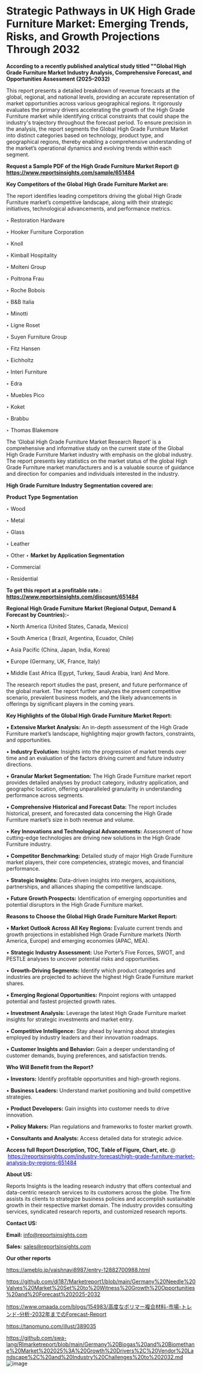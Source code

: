 # Strategic Pathways in UK High Grade Furniture Market: Emerging Trends, Risks, and Growth Projections Through 2032

<strong>According to a recently published analytical study titled ""Global High Grade Furniture Market Industry Analysis, Comprehensive Forecast, and Opportunities Assessment (2025–2032)</strong>

This report presents a detailed breakdown of revenue forecasts at the global, regional, and national levels, providing an accurate representation of market opportunities across various geographical regions. It rigorously evaluates the primary drivers accelerating the growth of the High Grade Furniture market while identifying critical constraints that could shape the industry's trajectory throughout the forecast period. To ensure precision in the analysis, the report segments the Global High Grade Furniture Market into distinct categories based on technology, product type, and geographical regions, thereby enabling a comprehensive understanding of the market’s operational dynamics and evolving trends within each segment.

<strong>Request a Sample PDF of the High Grade Furniture Market Report </strong><strong>@<a href=https://www.reportsinsights.com/sample/651484 style=color:#0000ff;> https://www.reportsinsights.com/sample/651484</a></strong></font>

<strong>Key Competitors of the Global High Grade Furniture Market are:</strong>

The report identifies leading competitors driving the global High Grade Furniture market’s competitive landscape, along with their strategic initiatives, technological advancements, and performance metrics.

‣ Restoration Hardware

‣ Hooker Furniture Corporation

‣ Knoll

‣ Kimball Hospitality

‣ Molteni Group

‣ Poltrona Frau

‣ Roche Bobois

‣ B&B Italia

‣ Minotti

‣ Ligne Roset

‣ Suyen Furniture Group

‣ Fitz Hansen

‣ Eichholtz

‣ Interi Furniture

‣ Edra

‣ Muebles Pico

‣ Koket

‣ Brabbu

‣ Thomas Blakemore

The ‘Global High Grade Furniture Market Research Report’ is a comprehensive and informative study on the current state of the Global High Grade Furniture Market industry with emphasis on the global industry. The report presents key statistics on the market status of the global High Grade Furniture market manufacturers and is a valuable source of guidance and direction for companies and individuals interested in the industry.

<strong>High Grade Furniture Industry Segmentation covered are:</strong>

<strong>Product Type Segmentation</strong>

‣ Wood

‣ Metal

‣ Glass

‣ Leather

‣ Other
‣ 
<strong>Market by Application Segmentation</strong>

‣ Commercial

‣ Residential

<strong>To get this report at a profitable rate.: <a href=https://www.reportsinsights.com/discount/651484 style=color:#0000ff;>https://www.reportsinsights.com/discount/651484</a></strong></font>

<strong>Regional High Grade Furniture Market (Regional Output, Demand &amp; Forecast by Countries):-</strong>

• North America (United States, Canada, Mexico)

• South America ( Brazil, Argentina, Ecuador, Chile)

• Asia Pacific (China, Japan, India, Korea)

• Europe (Germany, UK, France, Italy)

• Middle East Africa (Egypt, Turkey, Saudi Arabia, Iran) And More.

The research report studies the past, present, and future performance of the global market. The report further analyzes the present competitive scenario, prevalent business models, and the likely advancements in offerings by significant players in the coming years.

<strong>Key Highlights of the Global High Grade Furniture Market Report:</strong>

• <strong>Extensive Market Analysis:</strong> An in-depth assessment of the High Grade Furniture market’s landscape, highlighting major growth factors, constraints, and opportunities.

• <strong>Industry Evolution:</strong> Insights into the progression of market trends over time and an evaluation of the factors driving current and future industry directions.

• <strong>Granular Market Segmentation:</strong> The High Grade Furniture market report provides detailed analyses by product category, industry application, and geographic location, offering unparalleled granularity in understanding performance across segments.

• <strong>Comprehensive Historical and Forecast Data:</strong> The report includes historical, present, and forecasted data concerning the High Grade Furniture market’s size in both revenue and volume.

• <strong>Key Innovations and Technological Advancements:</strong> Assessment of how cutting-edge technologies are driving new solutions in the High Grade Furniture industry.

• <strong>Competitor Benchmarking:</strong> Detailed study of major High Grade Furniture market players, their core competencies, strategic moves, and financial performance.

• <strong>Strategic Insights:</strong> Data-driven insights into mergers, acquisitions, partnerships, and alliances shaping the competitive landscape.

• <strong>Future Growth Prospects:</strong> Identification of emerging opportunities and potential disruptors in the High Grade Furniture market.

<strong>Reasons to Choose the Global High Grade Furniture Market Report:</strong>

• <strong>Market Outlook Across All Key Regions:</strong> Evaluate current trends and growth projections in established High Grade Furniture markets (North America, Europe) and emerging economies (APAC, MEA).

• <strong>Strategic Industry Assessment:</strong> Use Porter’s Five Forces, SWOT, and PESTLE analyses to uncover potential risks and opportunities.

• <strong>Growth-Driving Segments:</strong> Identify which product categories and industries are projected to achieve the highest High Grade Furniture market shares.

• <strong>Emerging Regional Opportunities:</strong> Pinpoint regions with untapped potential and fastest projected growth rates.

• <strong>Investment Analysis:</strong> Leverage the latest High Grade Furniture market insights for strategic investments and market entry.

• <strong>Competitive Intelligence:</strong> Stay ahead by learning about strategies employed by industry leaders and their innovation roadmaps.

• <strong>Customer Insights and Behavior:</strong> Gain a deeper understanding of customer demands, buying preferences, and satisfaction trends.

<strong>Who Will Benefit from the Report?</strong>

• <strong>Investors:</strong> Identify profitable opportunities and high-growth regions.

• <strong>Business Leaders:</strong> Understand market positioning and build competitive strategies.

• <strong>Product Developers:</strong> Gain insights into customer needs to drive innovation.

• <strong>Policy Makers:</strong> Plan regulations and frameworks to foster market growth.

• <strong>Consultants and Analysts:</strong> Access detailed data for strategic advice.
</ul>
<strong>Access full Report Description, TOC, Table of Figure, Chart, etc. </strong>@  <a href=https://reportsinsights.com/industry-forecast/high-grade-furniture-market-analysis-by-regions-651484 style=color:#0000ff;>https://reportsinsights.com/industry-forecast/high-grade-furniture-market-analysis-by-regions-651484</a></font>

<strong><strong>About US</strong>:</strong>

Reports Insights is the leading research industry that offers contextual and data-centric research services to its customers across the globe. The firm assists its clients to strategize business policies and accomplish sustainable growth in their respective market domain. The industry provides consulting services, syndicated research reports, and customized research reports.

<strong>Contact US:</strong>

<p class=""""><b>Email:</b> <a href=mailto:info@reportsinsights.com>info@reportsinsights.com</a></p>
<p class=""""><b>Sales:</b> <a href=mailto:sales@reportsinsights.com>sales@reportsinsights.com</a></p>

<strong>Our other reports</strong>

<a href=https://ameblo.jp/vaishnavi8987/entry-12882700988.html>https://ameblo.jp/vaishnavi8987/entry-12882700988.html</a>

<a href=https://github.com/di187/Marketreport1/blob/main/Germany%20Needle%20Valves%20Market%20Set%20to%20Witness%20Growth%20Opportunities%20and%20Forecast%202025-2032>https://github.com/di187/Marketreport1/blob/main/Germany%20Needle%20Valves%20Market%20Set%20to%20Witness%20Growth%20Opportunities%20and%20Forecast%202025-2032</a>

<a href=https://www.omaada.com/blogs/154983/高度なポリマー複合材料-市場-トレンド-分析-2032年までのForecast-Report>https://www.omaada.com/blogs/154983/高度なポリマー複合材料-市場-トレンド-分析-2032年までのForecast-Report</a>

<a href=https://tanomuno.com/illust/389035>https://tanomuno.com/illust/389035</a>

<a href=https://github.com/swa-lang/RImarketreport/blob/main/Germany%20Biogas%20and%20Biomethane%20Market%202025%3A%20Growth%20Drivers%2C%20Vendor%20Landscape%2C%20and%20Industry%20Challenges%20to%202032.md>https://github.com/swa-lang/RImarketreport/blob/main/Germany%20Biogas%20and%20Biomethane%20Market%202025%3A%20Growth%20Drivers%2C%20Vendor%20Landscape%2C%20and%20Industry%20Challenges%20to%202032.md</a>
![image](https://github.com/user-attachments/assets/93c97d50-cee3-4f16-84cd-bc41cedc0a30)
